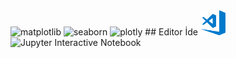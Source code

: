    <img   alt="matplotlib"   src="https://avatars0.githubusercontent.com/u/215947?s=200&v=4" width="40" height="40" />
  <img  alt="seaborn" src="https://raw.githubusercontent.com/mwaskom/seaborn/211cabb09bb9228635bdd80f74f7591d36d7b2a7/doc/_static/logo-wide-lightbg.svg" width="40" height="40">
   <img   alt="plotly"   src="https://avatars2.githubusercontent.com/u/5997976?s=200&v=4" width="40" height="40" />
 ## Editor İde
 <img  alt="Visual Studio Code"  src="https://raw.githubusercontent.com/github/explore/80688e429a7d4ef2fca1e82350fe8e3517d3494d/topics/visual-studio-code/visual-studio-code.png" width="40px" height="40"/>
<img  alt="Jupyter Interactive Notebook "  src="https://avatars1.githubusercontent.com/u/7388996?s=200&v=4" width="40px" height="40"/>
